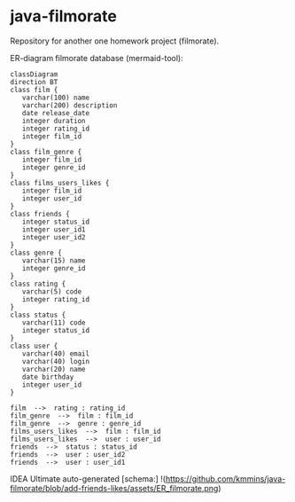 # java-filmorate
Repository for another one homework project (filmorate).

ER-diagram filmorate database (mermaid-tool):
```mermaid
classDiagram
direction BT
class film {
   varchar(100) name
   varchar(200) description
   date release_date
   integer duration
   integer rating_id
   integer film_id
}
class film_genre {
   integer film_id
   integer genre_id
}
class films_users_likes {
   integer film_id
   integer user_id
}
class friends {
   integer status_id
   integer user_id1
   integer user_id2
}
class genre {
   varchar(15) name
   integer genre_id
}
class rating {
   varchar(5) code
   integer rating_id
}
class status {
   varchar(11) code
   integer status_id
}
class user {
   varchar(40) email
   varchar(40) login
   varchar(20) name
   date birthday
   integer user_id
}

film  -->  rating : rating_id
film_genre  -->  film : film_id
film_genre  -->  genre : genre_id
films_users_likes  -->  film : film_id
films_users_likes  -->  user : user_id
friends  -->  status : status_id
friends  -->  user : user_id2
friends  -->  user : user_id1
```
IDEA Ultimate auto-generated [schema:] !(https://github.com/kmmins/java-filmorate/blob/add-friends-likes/assets/ER_filmorate.png)